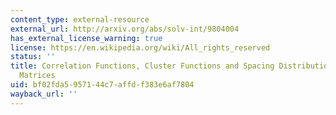 ```yaml
---
content_type: external-resource
external_url: http://arxiv.org/abs/solv-int/9804004
has_external_license_warning: true
license: https://en.wikipedia.org/wiki/All_rights_reserved
status: ''
title: Correlation Functions, Cluster Functions and Spacing Distributions for Random
  Matrices
uid: bf02fda5-9571-44c7-affd-f383e6af7804
wayback_url: ''
---
```

